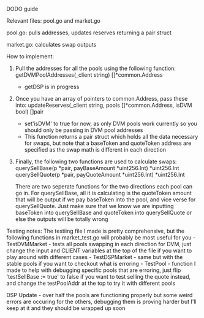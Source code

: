 DODO guide

Relevant files: pool.go and market.go

pool.go: pulls addresses, updates reserves returning a pair struct

market.go: calculates swap outputs

How to implement:
1. Pull the addresses for all the pools using the following function: 
    getDVMPoolAddresses(_client string) []*common.Address
    - getDSP is in progress

2. Once you have an array of pointers to common.Address, pass these into:
    updateReserves(_client string, pools []*common.Address, isDVM bool) []pair

    - set'isDVM' to true for now, as only DVM pools work currently so you should only be passing in DVM pool addresses
    - This function returns a pair struct which holds all the data necessary for swaps, but note that a baseToken 
        and quoteToken address are specified as the swap math is different in each direction

3. Finally, the following two functions are used to calculate swaps:
    querySellBase(p *pair, payBaseAmount *uint256.Int) *uint256.Int
    querySellQuote(p *pair, payQuoteAmount *uint256.Int) *uint256.Int

    There are two seperate functions for the two directions each pool can go in. For querySellBase, all it is calculating is the quoteToken amount that will be output if we pay baseToken into the pool, and vice verse for querySellQuote. Just make sure that we know we are inputting baseToken into querySellBase and quoteToken into querySellQuote or else the outputs will be totally wrong

Testing notes:
The testiing file I made is pretty comprehensive, but the following functions in market_test.go will probably be most useful for you
    - TestDVMMarket - tests all pools swapping in each direction for DVM, just change the input and CLIENT variables at the top of   the file if you want to play around with different cases
    - TestDSPMarket - same but with the stable pools if you want to checkout what is erroring
    - TestPool - function I made to help with debugging specific pools that are erroring, just flip 'testSellBase := true' to false if you want to test selling the quote instead, and change the testPoolAddr at the top to try it with different pools

DSP Update - over half the pools are functioning properly but some weird errors are occuring for the others, debugging them is proving harder but I'll keep at it and they should be wrapped up soon
